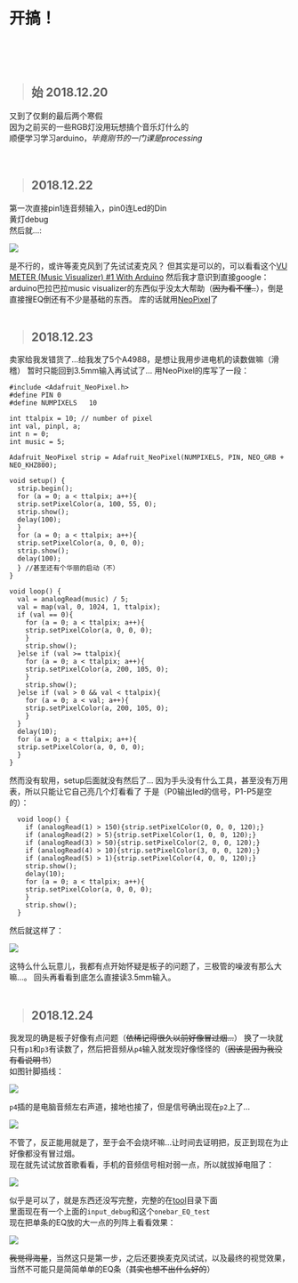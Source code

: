 开搞！
====
<br />
<br />
<br />

>始 2018.12.20
>----
又到了仅剩的最后两个寒假  
因为之前买的一些RGB灯没用玩想搞个音乐灯什么的  
顺便学习学习arduino，_毕竟刚节的一门课是processing_  
<br />
<br />

>2018.12.22
>----
第一次直接pin1连音频输入，pin0连Led的Din  
黄灯debug  
然后就...:   

![](https://github.com/EricHerilan/A-really-simple-music-visualizer/raw/master/img/unfinisheddemo1.gif)

是不行的，或许等麦克风到了先试试麦克风？
但其实是可以的，可以看看这个[VU METER (Music Visualizer) #1 With Arduino](https://www.instructables.com/id/UV-METER-Music-Visualizer-1-With-Arduino/)
然后我才意识到直接google：arduino巴拉巴拉music visualizer的东西似乎没太大帮助（~~因为看不懂..~~），倒是直接搜EQ倒还有不少是基础的东西。
库的话就用[NeoPixel](https://github.com/adafruit/Adafruit_NeoPixel)了
<br />
<br />

>2018.12.23
>----
卖家给我发错货了...给我发了5个A4988，是想让我用步进电机的读数做嘛（滑稽）
暂时只能回到3.5mm输入再试试了...
用NeoPixel的库写了一段：

    #include <Adafruit_NeoPixel.h>
    #define PIN 0
    #define NUMPIXELS   10

    int ttalpix = 10; // number of pixel
    int val, pinpl, a;
    int n = 0;
    int music = 5;

    Adafruit_NeoPixel strip = Adafruit_NeoPixel(NUMPIXELS, PIN, NEO_GRB + NEO_KHZ800);

    void setup() {
      strip.begin();
      for (a = 0; a < ttalpix; a++){
      strip.setPixelColor(a, 100, 55, 0);
      strip.show();
      delay(100);
      }
      for (a = 0; a < ttalpix; a++){
      strip.setPixelColor(a, 0, 0, 0);
      strip.show();
      delay(100);
      } //甚至还有个华丽的启动（不）
    }

    void loop() {
      val = analogRead(music) / 5;
      val = map(val, 0, 1024, 1, ttalpix);
      if (val == 0){
        for (a = 0; a < ttalpix; a++){
        strip.setPixelColor(a, 0, 0, 0);
        }
        strip.show();
      }else if (val >= ttalpix){
        for (a = 0; a < ttalpix; a++){
        strip.setPixelColor(a, 200, 105, 0);
        }
        strip.show();
      }else if (val > 0 && val < ttalpix){
        for (a = 0; a < val; a++){
        strip.setPixelColor(a, 200, 105, 0);
        }
      }
      delay(10);
      for (a = 0; a < ttalpix; a++){
      strip.setPixelColor(a, 0, 0, 0);
      }
    }

然而没有软用，setup后面就没有然后了...
因为手头没有什么工具，甚至没有万用表，所以只能让它自己亮几个灯看看了
于是（P0输出led的信号，P1-P5是空的）：

      void loop() {
        if (analogRead(1) > 150){strip.setPixelColor(0, 0, 0, 120);}
        if (analogRead(2) > 5){strip.setPixelColor(1, 0, 0, 120);}
        if (analogRead(3) > 50){strip.setPixelColor(2, 0, 0, 120);}
        if (analogRead(4) > 10){strip.setPixelColor(3, 0, 0, 120);}
        if (analogRead(5) > 1){strip.setPixelColor(4, 0, 0, 120);}
        strip.show();
        delay(10);
        for (a = 0; a < ttalpix; a++){
        strip.setPixelColor(a, 0, 0, 0);
        }
        strip.show();
      }

然后就这样了：

![](https://github.com/EricHerilan/A-really-simple-music-visualizer/raw/master/img/mess2.gif)

这特么什么玩意儿，我都有点开始怀疑是板子的问题了，三极管的噪波有那么大嘛...。
回头再看看到底怎么直接读3.5mm输入。
<br />
<br />

>2018.12.24
>----
我发现的确是板子好像有点问题（~~依稀记得很久以前好像冒过烟...~~）
换了一块就只有`p1`和`p3`有读数了，然后把音频从`p4`输入就发现好像怪怪的（~~因该是因为我没有看说明书~~）  
如图针脚插线：

![](https://github.com/EricHerilan/A-really-simple-music-visualizer/raw/master/img/mess5.jpg)

`p4`插的是电脑音频左右声道，接地也接了，但是信号确出现在`p2`上了...

![](https://github.com/EricHerilan/A-really-simple-music-visualizer/raw/master/img/mess3.gif)

不管了，反正能用就是了，至于会不会烧坏嘛...让时间去证明把，反正到现在为止好像都没有冒过烟。  
现在就先试试放首歌看看，手机的音频信号相对弱一点，所以就拔掉电阻了：

![](https://github.com/EricHerilan/A-really-simple-music-visualizer/raw/master/img/mess4.gif)

似乎是可以了，就是东西还没写完整，完整的在[tool](https://github.com/EricHerilan/A-really-simple-music-visualizer/raw/master/tools)目录下面  
里面现在有一个上面的`input_debug`和这个`onebar_EQ_test`  
现在把单条的EQ放的大一点的列阵上看看效果：

![](https://github.com/EricHerilan/A-really-simple-music-visualizer/raw/master/img/mess6.gif)

~~我觉得海星~~，当然这只是第一步，之后还要换麦克风试试，以及最终的视觉效果，当然不可能只是简简单单的EQ条（~~其实也想不出什么好的~~）

